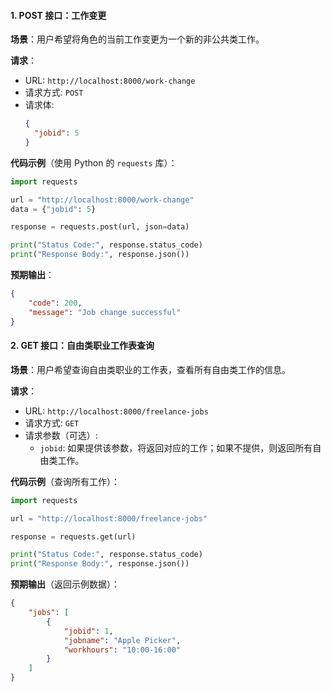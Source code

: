 #### 1. **POST 接口：工作变更**

**场景**：用户希望将角色的当前工作变更为一个新的非公共类工作。

**请求**：
- URL: `http://localhost:8000/work-change`
- 请求方式: `POST`
- 请求体:
  ```json
  {
    "jobid": 5
  }
  ```

**代码示例**（使用 Python 的 `requests` 库）：

```python
import requests

url = "http://localhost:8000/work-change"
data = {"jobid": 5}

response = requests.post(url, json=data)

print("Status Code:", response.status_code)
print("Response Body:", response.json())
```

**预期输出**：
```json
{
    "code": 200,
    "message": "Job change successful"
}
```

#### 2. **GET 接口：自由类职业工作表查询**

**场景**：用户希望查询自由类职业的工作表，查看所有自由类工作的信息。

**请求**：
- URL: `http://localhost:8000/freelance-jobs`
- 请求方式: `GET`
- 请求参数（可选）:
  - `jobid`: 如果提供该参数，将返回对应的工作；如果不提供，则返回所有自由类工作。

**代码示例**（查询所有工作）：

```python
import requests

url = "http://localhost:8000/freelance-jobs"

response = requests.get(url)

print("Status Code:", response.status_code)
print("Response Body:", response.json())
```

**预期输出**（返回示例数据）：
```json
{
    "jobs": [
        {
            "jobid": 1,
            "jobname": "Apple Picker",
            "workhours": "10:00-16:00"
        }
    ]
}
```
